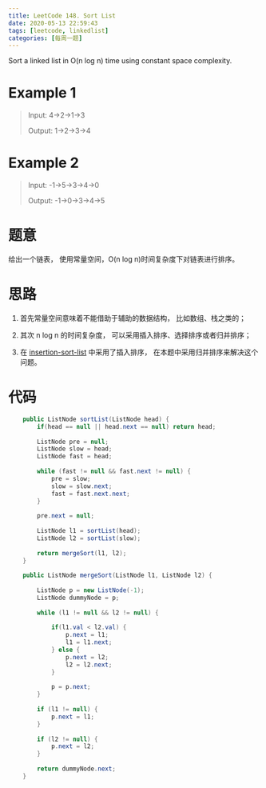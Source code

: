 ```yaml
---
title: LeetCode 148. Sort List
date: 2020-05-13 22:59:43
tags: [leetcode, linkedlist]
categories: [每周一题]
---
```


Sort a linked list in O(n log n) time using constant space complexity.

<!--more-->

# Example 1

> Input: 4->2->1->3
>
> Output: 1->2->3->4


# Example 2

> Input: -1->5->3->4->0
>
> Output: -1->0->3->4->5


# 题意

给出一个链表， 使用常量空间，O(n log n)时间复杂度下对链表进行排序。


# 思路

1. 首先常量空间意味着不能借助于辅助的数据结构， 比如数组、栈之类的；

2. 其次 n log n 的时间复杂度， 可以采用插入排序、选择排序或者归并排序；

3. 在  [insertion-sort-list](2020/05/12/leetcode/linkedlist/insertion-sort-list)  中采用了插入排序， 在本题中采用归并排序来解决这个问题。


# 代码

```java
    public ListNode sortList(ListNode head) {
        if(head == null || head.next == null) return head;
    
        ListNode pre = null;
        ListNode slow = head;
        ListNode fast = head;
        
        while (fast != null && fast.next != null) {
            pre = slow;
            slow = slow.next;
            fast = fast.next.next;
        }
        
        pre.next = null;
        
        ListNode l1 = sortList(head);
        ListNode l2 = sortList(slow);
        
        return mergeSort(l1, l2);
    }
    
    public ListNode mergeSort(ListNode l1, ListNode l2) {
        
        ListNode p = new ListNode(-1);
        ListNode dummyNode = p;
        
        while (l1 != null && l2 != null) {
            
            if(l1.val < l2.val) {
                p.next = l1;
                l1 = l1.next;
            } else {
                p.next = l2;
                l2 = l2.next;
            }
            
            p = p.next;
        }
        
        if (l1 != null) {
            p.next = l1;
        }
        
        if (l2 != null) {
            p.next = l2;
        }
    
        return dummyNode.next;
    }
```